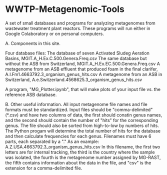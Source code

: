 # WWTP-Metagenomic-Tools

A set of small databases and programs for analyzing metagenomes from wastewater treatment plant reactors. These programs will run either in Google Colaboratory or on personal computers.  

A.  Components in this site.

Four database files:
  The database of seven Activated Sludeg Aeration Basins, MGIT.A_H.Ex.C.500.Genera.Freq.csv
  The same database but without the ASB from Switzerland, MGIT.A_H.Ex.EC.500.Genera.Freq.csv
  A metagenome from an ASB effluent that produced foam in the final clarifer, A.I.Fm1.4663792.3_organism_genus_hits.csv
  A metagenome from an ASB in Switzerland, A.e.Switzerland.4568625.3_organism_genus_hits.csv

A program, "MG_Plotter.ipynb", that will make plots of your input file vs. the reference ASB database.  

B.  Other useful information. 
All input metagenome file names and file formats must be standardized.  Input files should be "comma-delimited" (*.csv) and have two columns of data, the first should conatin genus names, and the second should contain the number of "hits" for the corresponding genus.  The file should also be sorted from high-to-low by numbers of hits.  The Python progam will determine the total number of hits for the database and then calculate frequencies for each genus.  Filenames must have 6 parts, each separated by a "."  As an example:  A.Z.USA.4663792.3_organism_genus_hits.csv   In this filename, the first two letters are for internal tracking, the third is the country where the sample was isolated, the fourth is the metagenome number assigned by MG-RAST, the fifth contains information about the data in the file, and "csv" is the extension for a comma-delimited file.

